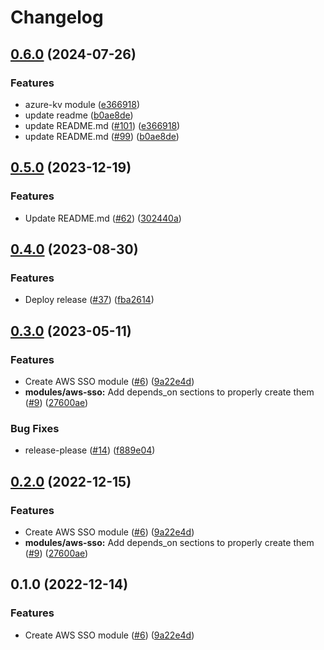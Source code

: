 # Changelog

## [0.6.0](https://github.com/prefapp/tfm/compare/aws-sso-v0.5.0...aws-sso-v0.6.0) (2024-07-26)


### Features

* azure-kv module ([e366918](https://github.com/prefapp/tfm/commit/e366918e8989dc3739fec375d214b8c7fef806c4))
* update readme ([b0ae8de](https://github.com/prefapp/tfm/commit/b0ae8de02eb8b844e2bfcfa325344bebd970a19d))
* update README.md ([#101](https://github.com/prefapp/tfm/issues/101)) ([e366918](https://github.com/prefapp/tfm/commit/e366918e8989dc3739fec375d214b8c7fef806c4))
* update README.md ([#99](https://github.com/prefapp/tfm/issues/99)) ([b0ae8de](https://github.com/prefapp/tfm/commit/b0ae8de02eb8b844e2bfcfa325344bebd970a19d))

## [0.5.0](https://github.com/prefapp/tfm/compare/aws-sso-v0.4.0...aws-sso-v0.5.0) (2023-12-19)


### Features

* Update README.md ([#62](https://github.com/prefapp/tfm/issues/62)) ([302440a](https://github.com/prefapp/tfm/commit/302440a79ea0e4883b6583e3540deac7bac6c307))

## [0.4.0](https://github.com/prefapp/tfm/compare/aws-sso-v0.3.0...aws-sso-v0.4.0) (2023-08-30)


### Features

* Deploy release ([#37](https://github.com/prefapp/tfm/issues/37)) ([fba2614](https://github.com/prefapp/tfm/commit/fba2614fb284cf9d960be53c7c123ceaf08cecfa))

## [0.3.0](https://github.com/prefapp/tfm/compare/aws-sso-v0.2.0...aws-sso-v0.3.0) (2023-05-11)


### Features

* Create AWS SSO module ([#6](https://github.com/prefapp/tfm/issues/6)) ([9a22e4d](https://github.com/prefapp/tfm/commit/9a22e4dda02e7762c2341ef1240cbc15b5605896))
* **modules/aws-sso:** Add depends_on sections to properly create them ([#9](https://github.com/prefapp/tfm/issues/9)) ([27600ae](https://github.com/prefapp/tfm/commit/27600aeea9b496f1f4f884e59e7f86adc6402834))


### Bug Fixes

* release-please ([#14](https://github.com/prefapp/tfm/issues/14)) ([f889e04](https://github.com/prefapp/tfm/commit/f889e04a5c986e8606dbac920bbb966ad90528ac))

## [0.2.0](https://github.com/prefapp/tfm/compare/v0.1.0...v0.2.0) (2022-12-15)


### Features

* Create AWS SSO module ([#6](https://github.com/prefapp/tfm/issues/6)) ([9a22e4d](https://github.com/prefapp/tfm/commit/9a22e4dda02e7762c2341ef1240cbc15b5605896))
* **modules/aws-sso:** Add depends_on sections to properly create them ([#9](https://github.com/prefapp/tfm/issues/9)) ([27600ae](https://github.com/prefapp/tfm/commit/27600aeea9b496f1f4f884e59e7f86adc6402834))

## 0.1.0 (2022-12-14)


### Features

* Create AWS SSO module ([#6](https://github.com/prefapp/tfm/issues/6)) ([9a22e4d](https://github.com/prefapp/tfm/commit/9a22e4dda02e7762c2341ef1240cbc15b5605896))
